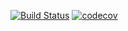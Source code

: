 [![Build Status](https://travis-ci.org/PSE-blockchain-evoting/EVote.svg?branch=master)](https://travis-ci.org/PSE-blockchain-evoting/EVote) [![codecov](https://codecov.io/gh/PSE-blockchain-evoting/EVote/branch/master/graph/badge.svg)](https://codecov.io/gh/PSE-blockchain-evoting/EVote)

